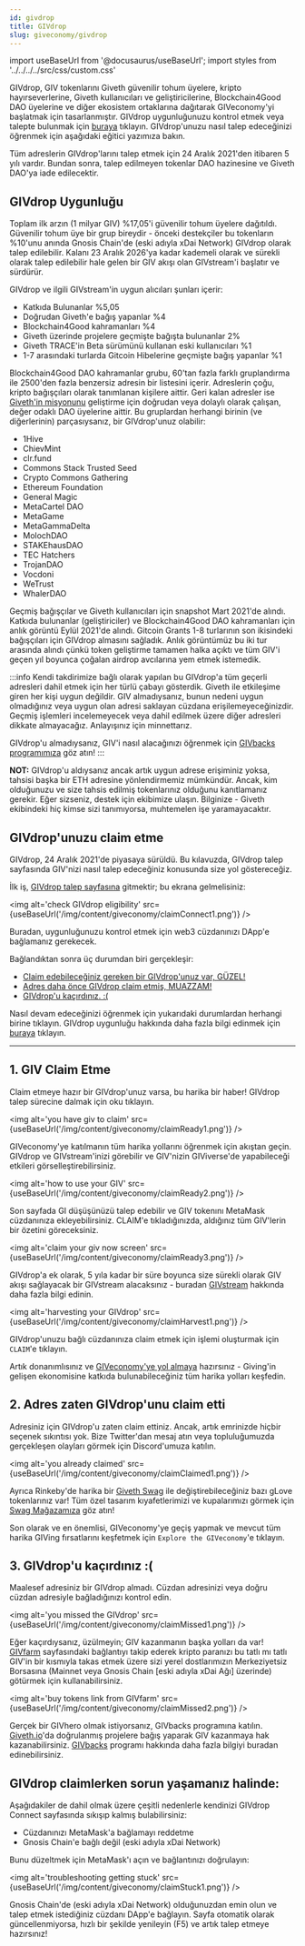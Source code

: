 ```yaml
---
id: givdrop
title: GIVdrop
slug: giveconomy/givdrop
---
```

import useBaseUrl from '@docusaurus/useBaseUrl';
import styles from '../../../../src/css/custom.css'

GIVdrop, GIV tokenlarını Giveth güvenilir tohum üyelere, kripto hayırseverlerine, Giveth kullanıcıları ve geliştiricilerine, Blockchain4Good DAO üyelerine ve diğer ekosistem ortaklarına dağıtarak GIVeconomy'yi başlatmak için tasarlanmıştır. GIVdrop uygunluğunuzu kontrol etmek veya talepte bulunmak için [buraya](https://giveth.io/claim) tıklayın. GIVdrop'unuzu nasıl talep edeceğinizi öğrenmek için aşağıdaki eğitici yazımıza bakın.

Tüm adreslerin GIVdrop'larını talep etmek için 24 Aralık 2021'den itibaren 5 yılı vardır. Bundan sonra, talep edilmeyen tokenlar DAO hazinesine ve Giveth DAO'ya iade edilecektir.

## GIVdrop Uygunluğu

Toplam ilk arzın (1 milyar GIV) %17,05'i güvenilir tohum üyelere dağıtıldı. Güvenilir tohum üye bir grup bireydir - önceki destekçiler bu tokenların %10'unu anında Gnosis Chain'de (eski adıyla xDai Network) GIVdrop olarak talep edilebilir. Kalanı 23 Aralık 2026'ya kadar kademeli olarak ve sürekli olarak talep edilebilir hale gelen bir GIV akışı olan GIVstream'i başlatır ve sürdürür.

GIVdrop ve ilgili GIVstream'in uygun alıcıları şunları içerir:

* Katkıda Bulunanlar %5,05
* Doğrudan Giveth'e bağış yapanlar %4
* Blockchain4Good kahramanları %4
* Giveth üzerinde projelere geçmişte bağışta bulunanlar 2%
* Giveth TRACE'in Beta sürümünü kullanan eski kullanıcıları %1
* 1-7 arasındaki turlarda Gitcoin Hibelerine geçmişte bağış yapanlar %1

Blockchain4Good DAO kahramanlar grubu, 60'tan fazla farklı gruplandırma ile 2500'den fazla benzersiz adresin bir listesini içerir. Adreslerin çoğu, kripto bağışçıları olarak tanımlanan kişilere aittir. Geri kalan adresler ise [Giveth'in misyonunu](/tr/whatisgiveth/) geliştirme için doğrudan veya dolaylı olarak çalışan, değer odaklı DAO üyelerine aittir. Bu gruplardan herhangi birinin (ve diğerlerinin) parçasıysanız, bir GIVdrop'unuz olabilir:

* 1Hive
* ChievMint
* clr.fund
* Commons Stack Trusted Seed
* Crypto Commons Gathering
* Ethereum Foundation
* General Magic
* MetaCartel DAO
* MetaGame
* MetaGammaDelta
* MolochDAO
* STAKEhausDAO
* TEC Hatchers
* TrojanDAO
* Vocdoni
* WeTrust
* WhalerDAO

Geçmiş bağışçılar ve Giveth kullanıcıları için snapshot Mart 2021'de alındı. Katkıda bulunanlar (geliştiriciler) ve Blockchain4Good DAO kahramanları için anlık görüntü Eylül 2021'de alındı. Gitcoin Grants 1-8 turlarının son ikisindeki bağışçıları için GIVdrop almasını sağladık. Anlık görüntümüz bu iki tur arasında alındı çünkü token geliştirme tamamen halka açıktı ve tüm GIV'i geçen yıl boyunca çoğalan airdrop avcılarına yem etmek istemedik.

:::info
Kendi takdirimize bağlı olarak yapılan bu GIVdrop'a tüm geçerli adresleri dahil etmek için her türlü çabayı gösterdik. Giveth ile etkileşime giren her kişi uygun değildir. GIV almadıysanız, bunun nedeni uygun olmadığınız veya uygun olan adresi saklayan cüzdana erişilemeyeceğinizdir. Geçmiş işlemleri incelemeyecek veya dahil edilmek üzere diğer adresleri dikkate almayacağız. Anlayışınız için minnettarız.

GIVdrop'u almadıysanız, GIV'i nasıl alacağınızı öğrenmek için [GIVbacks programımıza](https://giveth.io/givbacks) göz atın!
:::

**NOT:** GIVdrop'u aldıysanız ancak artık uygun adrese erişiminiz yoksa, tahsisi başka bir ETH adresine yönlendirmemiz mümkündür. Ancak, kim olduğunuzu ve size tahsis edilmiş tokenlarınız olduğunu kanıtlamanız gerekir. Eğer sizseniz, destek için ekibimize ulaşın. Bilginize - Giveth ekibindeki hiç kimse sizi tanımıyorsa, muhtemelen işe yaramayacaktır.

## GIVdrop'unuzu claim etme
GIVdrop, 24 Aralık 2021'de piyasaya sürüldü. Bu kılavuzda, GIVdrop talep sayfasında GIV'nizi nasıl talep edeceğiniz konusunda size yol göstereceğiz.

İlk iş, [GIVdrop talep sayfasına](https://giveth.io/claim) gitmektir; bu ekrana gelmelisiniz:

<img alt='check GIVdrop eligibility' src={useBaseUrl('/img/content/giveconomy/claimConnect1.png')} />

Buradan, uygunluğunuzu kontrol etmek için web3 cüzdanınızı DApp'e bağlamanız gerekecek.

Bağlandıktan sonra üç durumdan biri gerçekleşir:

* [Claim edebileceğiniz gereken bir GIVdrop'unuz var, GÜZEL!](/tr/giveconomy/givdrop#1-givdrop-to-claim)
* [Adres daha önce GIVdrop claim etmiş, MUAZZAM!](/tr/giveconomy/givdrop#2-the-address-provided-has-already-claimed-its-givdrop)
* [GIVdrop'u kaçırdınız. :(](/tr/giveconomy/givdrop#3-you-missed-the-givdrop-sad-face)

Nasıl devam edeceğinizi öğrenmek için yukarıdaki durumlardan herhangi birine tıklayın. GIVdrop uygunluğu hakkında daha fazla bilgi edinmek için [buraya](/tr/giveconomy/givdrop) tıklayın.

---

## 1. GIV Claim Etme
Claim etmeye hazır bir GIVdrop'unuz varsa, bu harika bir haber! GIVdrop talep sürecine dalmak için oku tıklayın.

<img alt='you have giv to claim' src={useBaseUrl('/img/content/giveconomy/claimReady1.png')} />

GIVeconomy'ye katılmanın tüm harika yollarını öğrenmek için akıştan geçin. GIVdrop ve GIVstream'inizi görebilir ve GIV'nizin GIViverse'de yapabileceği etkileri görselleştirebilirsiniz.

<img alt='how to use your GIV' src={useBaseUrl('/img/content/giveconomy/claimReady2.png')} />

Son sayfada GI düşüşünüzü talep edebilir ve GIV tokenını MetaMask cüzdanınıza ekleyebilirsiniz. CLAIM'e tıkladığınızda, aldığınız tüm GIV'lerin bir özetini göreceksiniz.

<img alt='claim your giv now screen' src={useBaseUrl('/img/content/giveconomy/claimReady3.png')} />

GIVdrop'a ek olarak, 5 yıla kadar bir süre boyunca size sürekli olarak GIV akışı sağlayacak bir GIVstream alacaksınız - buradan [GIVstream](/tr/giveconomy/givstream) hakkında daha fazla bilgi edinin.

<img alt='harvesting your GIVdrop' src={useBaseUrl('/img/content/giveconomy/claimHarvest1.png')} />

GIVdrop'unuzu bağlı cüzdanınıza claim etmek için işlemi oluşturmak için `CLAIM`'e tıklayın.

Artık donanımlısınız ve [GIVeconomy'ye yol almaya](https://giveth.io/) hazırsınız - Giving'in gelişen ekonomisine katkıda bulunabileceğiniz tüm harika yolları keşfedin.

## 2. Adres zaten GIVdrop'unu claim etti
Adresiniz için GIVdrop'u zaten claim  ettiniz. Ancak, artık emrinizde hiçbir seçenek sıkıntısı yok. Bize Twitter'dan mesaj atın veya topluluğumuzda gerçekleşen olayları görmek için Discord'umuza katılın.

<img alt='you already claimed' src={useBaseUrl('/img/content/giveconomy/claimClaimed1.png')} />

Ayrıca Rinkeby'de harika bir [Giveth Swag](https://swag.giveth.io/) ile değiştirebileceğiniz bazı gLove tokenlarınız var! Tüm özel tasarım kıyafetlerimizi ve kupalarımızı görmek için [Swag Mağazamıza](https://swag.giveth.io/) göz atın!

Son olarak ve en önemlisi, GIVeconomy'ye geçiş yapmak ve mevcut tüm harika GIVing fırsatlarını keşfetmek için `Explore the GIVeconomy`'e tıklayın.

## 3. GIVdrop'u kaçırdınız :(
Maalesef adresiniz bir GIVdrop almadı. Cüzdan adresinizi veya doğru cüzdan adresiyle bağladığınızı kontrol edin.

<img alt='you missed the GIVdrop' src={useBaseUrl('/img/content/giveconomy/claimMissed1.png')} />

Eğer kaçırdıysanız, üzülmeyin; GIV kazanmanın başka yolları da var! [GIVfarm](https://giveth.io/givfarm) sayfasındaki bağlantıyı takip ederek kripto paranızı bu tatlı mı tatlı GIV'in bir kısmıyla takas etmek üzere sizi yerel dostlarımızın Merkeziyetsiz Borsasına (Mainnet veya Gnosis Chain [eski adıyla xDai Ağı] üzerinde) götürmek için kullanabilirsiniz.

<img alt='buy tokens link from GIVfarm' src={useBaseUrl('/img/content/giveconomy/claimMissed2.png')} />

Gerçek bir GIVhero olmak istiyorsanız, GIVbacks programına katılın. [Giveth.io](https://giveth.io/projects/)'da doğrulanmış projelere bağış yaparak GIV kazanmaya hak kazanabilirsiniz. [GIVbacks](/tr/giveconomy/givbacks) programı hakkında daha fazla bilgiyi buradan edinebilirsiniz.

## GIVdrop claimlerken sorun yaşamanız halinde:
Aşağıdakiler de dahil olmak üzere çeşitli nedenlerle kendinizi GIVdrop Connect sayfasında sıkışıp kalmış bulabilirsiniz:

* Cüzdanınızı MetaMask'a bağlamayı reddetme
* Gnosis Chain'e bağlı değil (eski adıyla xDai Network)

Bunu düzeltmek için MetaMask'ı açın ve bağlantınızı doğrulayın:

<img alt='troubleshooting getting stuck' src={useBaseUrl('/img/content/giveconomy/claimStuck1.png')} />

Gnosis Chain'de (eski adıyla xDai Network) olduğunuzdan emin olun ve talep etmek istediğiniz cüzdanı DApp'e bağlayın. Sayfa otomatik olarak güncellenmiyorsa, hızlı bir şekilde yenileyin (F5) ve artık talep etmeye hazırsınız!